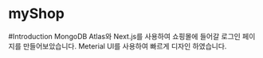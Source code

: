 # myShop

#Introduction
MongoDB Atlas와 Next.js를 사용하여 쇼핑몰에 들어갈 로그인 페이지를 만들어보았습니다.
Meterial UI를 사용하여 빠르게 디자인 하였습니다.

